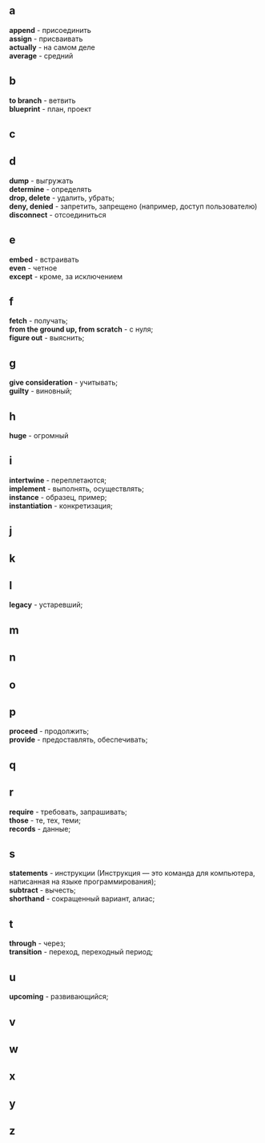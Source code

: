 ## a
**append** - присоединить   
**assign** - присваивать    
**actually** - на самом деле    
**average** - средний  

## b
**to branch** - ветвить  
**blueprint** - план, проект

## c


## d
**dump** - выгружать  
**determine** - определять  
**drop, delete** - удалить, убрать;   
**deny, denied** - запретить, запрещено (например, доступ пользователю)  
**disconnect** - отсоединиться  

## e
**embed** - встраивать  
**even** - четное  
**except** - кроме, за исключением

## f
**fetch** - получать;  
**from the ground up, from scratch**  - с нуля;  
**figure out** - выяснить;

## g 
**give consideration** - учитывать;  
**guilty** - виновный;

## h  
**huge** - огромный  

## i
**intertwine** - переплетаются;  
**implement** - выполнять, осуществлять;  
**instance** - образец, пример;  
**instantiation** - конкретизация;  

## j  

## k  

## l
**legacy** - устаревший;  

## m  

## n  

## o  

## p
**proceed** - продолжить;  
**provide** - предоставлять, обеспечивать;  

## q  

## r
**require** - требовать, запрашивать;  
**those** - те, тех, теми;  
**records** - данные;

## s
**statements** - инструкции (Инструкция — это команда для компьютера, написанная на языке программирования);  
**subtract** - вычесть;  
**shorthand** - сокращенный вариант, алиас;

## t
**through** - через;  
**transition** - переход, переходный период;  

## u
**upcoming** - развивающийся;  

## v  

## w  

## x  

## y  

## z
